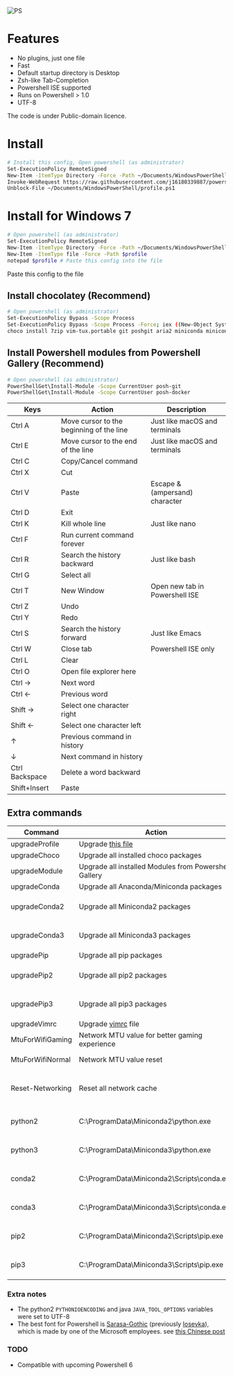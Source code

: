 ![PS](https://i.imgur.com/onDinT2.png)

Features
=====
* No plugins, just one file
* Fast
* Default startup directory is Desktop
* Zsh-like Tab-Completion
* Powershell ISE supported
* Runs on Powershell > 1.0
* UTF-8

The code is under Public-domain licence.

Install
====
```sh
# Install this config, Open powershell (as administrator)
Set-ExecutionPolicy RemoteSigned
New-Item -ItemType Directory -Force -Path ~/Documents/WindowsPowerShell
Invoke-WebRequest https://raw.githubusercontent.com/j16180339887/powershell/master/profile.ps1 -o ~/Documents/WindowsPowerShell/profile.ps1
Unblock-File ~/Documents/WindowsPowerShell/profile.ps1
```

Install for Windows 7
=====
```sh
# Open powershell (as administrator)
Set-ExecutionPolicy RemoteSigned
New-Item -ItemType Directory -Force -Path ~/Documents/WindowsPowerShell
New-Item -ItemType file -Force -Path $profile
notepad $profile # Paste this config into the file
```

Paste this config to the file

## Install chocolatey (Recommend)

```sh
# Open powershell (as administrator)
Set-ExecutionPolicy Bypass -Scope Process
Set-ExecutionPolicy Bypass -Scope Process -Force; iex ((New-Object System.Net.WebClient).DownloadString('https://chocolatey.org/install.ps1'))
choco install 7zip vim-tux.portable git poshgit aria2 miniconda miniconda3 ffmpeg youtube-dl -y
```

## Install Powershell modules from Powershell Gallery (Recommend)

```sh
# Open powershell (as administrator)
PowerShellGet\Install-Module -Scope CurrentUser posh-git
PowerShellGet\Install-Module -Scope CurrentUser posh-docker
```

| Keys      | Action                                                | Description |
| --------- | ----------------------------------------------------- | ----------- |
| Ctrl A    | Move cursor to the beginning of the line              | Just like macOS and terminals |
| Ctrl E    | Move cursor to the end of the line                    | Just like macOS and terminals |
| Ctrl C    | Copy/Cancel command                                   | |
| Ctrl X    | Cut                                                   | |
| Ctrl V    | Paste                                                 | Escape &(ampersand) character |
| Ctrl D    | Exit                                                  | |
| Ctrl K    | Kill whole line                                       | Just like nano |
| Ctrl F    | Run current command forever                           | |
| Ctrl R    | Search the history backward                           | Just like bash |
| Ctrl G    | Select all                                            | |
| Ctrl T    | New Window                                            | Open new tab in Powershell ISE |
| Ctrl Z    | Undo                                                  | |
| Ctrl Y    | Redo                                                  | |
| Ctrl S    | Search the history forward                            | Just like Emacs |
| Ctrl W    | Close tab                                             | Powershell ISE only |
| Ctrl L    | Clear                                                 | |
| Ctrl O    | Open file explorer here                               | |
| Ctrl →    | Next word                                             | |
| Ctrl ←    | Previous word                                         | |
| Shift →   | Select one character right                            | |
| Shift ←   | Select one character left                             | |
| ↑         | Previous command in history                           | |
| ↓         | Next command in history                               | |
| Ctrl Backspace    |  Delete a word backward                       | |
| Shift+Insert      |  Paste                                        | |

## Extra commands

| Command   | Action                                                                    | Description |
| --------- | ------------------------------------------------------------------------- | ----------- |
| upgradeProfile    | Upgrade [this file](https://github.com/j16180339887/powershell)   | |
| upgradeChoco      | Upgrade all installed choco packages                              | |
| upgradeModule     | Upgrade all installed Modules from Powershell Gallery             | |
| upgradeConda      | Upgrade all Anaconda/Miniconda packages                           | |
| upgradeConda2     | Upgrade all Miniconda2 packages                                   | choco install miniconda2 |
| upgradeConda3     | Upgrade all Miniconda3 packages                                   | choco install miniconda3 |
| upgradePip        | Upgrade all pip packages                                          | |
| upgradePip2       | Upgrade all pip2 packages                                         | choco install miniconda2 |
| upgradePip3       | Upgrade all pip3 packages                                         | choco install miniconda3 |
| upgradeVimrc      | Upgrade [vimrc](https://github.com/j16180339887/vimrc) file       | |
| MtuForWifiGaming  | Network MTU value for better gaming experience                    | MTU = 296 |
| MtuForWifiNormal  | Network MTU value reset                                           | MTU = 1500 |
| Reset-Networking  | Reset all network cache                                           | Useful when internet is broken |
| python2           | C:\ProgramData\Miniconda2\python.exe                              | choco install miniconda2 |
| python3           | C:\ProgramData\Miniconda3\python.exe                              | choco install miniconda3 |
| conda2            | C:\ProgramData\Miniconda2\Scripts\conda.exe                       | choco install miniconda2 |
| conda3            | C:\ProgramData\Miniconda3\Scripts\conda.exe                       | choco install miniconda3 |
| pip2              | C:\ProgramData\Miniconda2\Scripts\pip.exe                         | choco install miniconda2 |
| pip3              | C:\ProgramData\Miniconda3\Scripts\pip.exe                         | choco install miniconda3 |


### Extra notes

* The python2 `PYTHONIOENCODING` and java `JAVA_TOOL_OPTIONS` variables were set to UTF-8
* The best font for Powershell is [Sarasa-Gothic](https://github.com/be5invis/Sarasa-Gothic/releases) (previously [Iosevka](https://github.com/be5invis/Iosevka/releases)), which is made by one of the Microsoft employees. see [this Chinese post](https://www.zhihu.com/question/19637242/answer/41116173)

### TODO
* Compatible with upcoming Powershell 6

